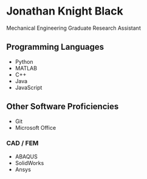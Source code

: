 # Jonathan Knight Black

Mechanical Engineering Graduate Research Assistant

## Programming Languages

* Python
* MATLAB
* C++
* Java
* JavaScript

## Other Software Proficiencies

* Git
* Microsoft Office

### CAD / FEM

* ABAQUS
* SolidWorks
* Ansys

<!--
**jonkb/jonkb** is a ✨ _special_ ✨ repository because its `README.md` (this file) appears on your GitHub profile.

Here are some ideas to get you started:

- 🔭 I’m currently working on ...
- 🌱 I’m currently learning ...
- 👯 I’m looking to collaborate on ...
- 🤔 I’m looking for help with ...
- 💬 Ask me about ...
- 📫 How to reach me: ...
- 😄 Pronouns: ...
- ⚡ Fun fact: ...
-->
